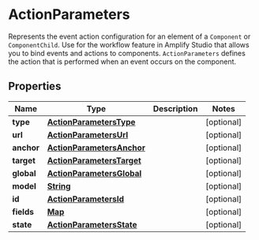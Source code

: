 

# ActionParameters

Represents the event action configuration for an element of a <code>Component</code> or <code>ComponentChild</code>. Use for the workflow feature in Amplify Studio that allows you to bind events and actions to components. <code>ActionParameters</code> defines the action that is performed when an event occurs on the component.

## Properties

| Name | Type | Description | Notes |
|------------ | ------------- | ------------- | -------------|
|**type** | [**ActionParametersType**](ActionParametersType.md) |  |  [optional] |
|**url** | [**ActionParametersUrl**](ActionParametersUrl.md) |  |  [optional] |
|**anchor** | [**ActionParametersAnchor**](ActionParametersAnchor.md) |  |  [optional] |
|**target** | [**ActionParametersTarget**](ActionParametersTarget.md) |  |  [optional] |
|**global** | [**ActionParametersGlobal**](ActionParametersGlobal.md) |  |  [optional] |
|**model** | [**String**](String.md) |  |  [optional] |
|**id** | [**ActionParametersId**](ActionParametersId.md) |  |  [optional] |
|**fields** | [**Map**](Map.md) |  |  [optional] |
|**state** | [**ActionParametersState**](ActionParametersState.md) |  |  [optional] |



